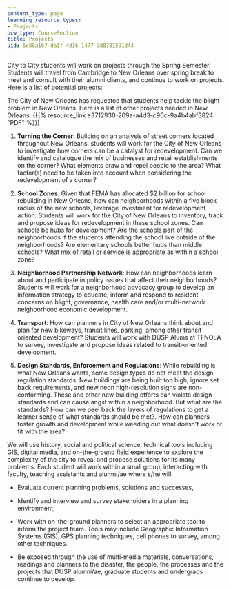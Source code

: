 ```yaml
---
content_type: page
learning_resource_types:
- Projects
ocw_type: CourseSection
title: Projects
uid: 6e80a167-da1f-4d16-1477-3d8781591d44
---
```


City to City students will work on projects through the Spring Semester. Students will travel from Cambridge to New Orleans over spring break to meet and consult with their alumni clients, and continue to work on projects. Here is a list of potential projects:

The City of New Orleans has requested that students help tackle the blight problem in New Orleans. Here is a list of other projects needed in New Orleans. ({{% resource_link e3712930-209a-a4d3-c90c-9a4b4abf3824 "PDF" %}})

1.  **Turning the Corner**: Building on an analysis of street corners located throughout New Orleans, students will work for the City of New Orleans to investigate how corners can be a catalyst for redevelopment. Can we identify and catalogue the mix of businesses and retail establishments on the corner? What elements draw and repel people to the area? What factor(s) need to be taken into account when considering the redevelopment of a corner?
  
3.  **School Zones**: Given that FEMA has allocated $2 billion for school rebuilding in New Orleans, how can neighborhoods within a five block radius of the new schools, leverage investment for redevelopment action. Students will work for the City of New Orleans to inventory, track and propose ideas for redevelopment in these school zones. Can schools be hubs for development? Are the schools part of the neighborhoods if the students attending the school live outside of the neighborhoods? Are elementary schools better hubs than middle schools? What mix of retail or service is appropriate as within a school zone?
  
5.  **Neighborhood Partnership Network**: How can neighborhoods learn about and participate in policy issues that affect their neighborhoods? Students will work for a neighborhood advocacy group to develop an information strategy to educate, inform and respond to resident concerns on blight, governance, health care and/or multi-network neighborhood economic development.
  
7.  **Transport**: How can planners in City of New Orleans think about and plan for new bikeways, transit lines, parking, among other transit oriented development? Students will work with DUSP Alums at TFNOLA to survey, investigate and propose ideas related to transit-oriented development.
  
9.  **Design Standards, Enforcement and Regulations**: While rebuilding is what New Orleans wants, some design types do not meet the design regulation standards. New buildings are being built too high, ignore set back requirements, and new neon high-resolution signs are non-conforming. These and other new building efforts can violate design standards and can cause angst within a neighborhood. But what are the standards? How can we peel back the layers of regulations to get a learner sense of what standards should be met?. How can planners foster growth and development while weeding out what doesn't work or fit with the area?

We will use history, social and political science, technical tools including GIS, digital media, and on-the-ground field experience to explore the complexity of the city to reveal and propose solutions for its many problems. Each student will work within a small group, interacting with faculty, teaching assistants and alumni/ae where s/he will:

*   Evaluate current planning problems, solutions and successes,
  
*   Identify and interview and survey stakeholders in a planning environment,
  
*   Work with on-the-ground planners to select an appropriate tool to inform the project team. Tools may include Geographic Information Systems (GIS), GPS planning techniques, cell phones to survey, among other techniques.
  
*   Be exposed through the use of multi-media materials, conversations, readings and planners to the disaster, the people, the processes and the projects that DUSP alumni/ae, graduate students and undergrads continue to develop.